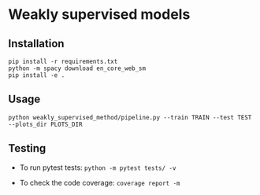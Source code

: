 # Weakly supervised models

## Installation
```
pip install -r requirements.txt
python -m spacy download en_core_web_sm
pip install -e .
```

## Usage
```
python weakly_supervised_method/pipeline.py --train TRAIN --test TEST --plots_dir PLOTS_DIR
```

## Testing
- To run pytest tests:
`python -m pytest tests/ -v`

- To check the code coverage:
`coverage report -m`
